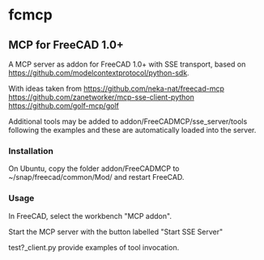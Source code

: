 # fcmcp
## MCP for FreeCAD 1.0+

A MCP server as addon for FreeCAD 1.0+ with SSE transport, based on https://github.com/modelcontextprotocol/python-sdk.

With ideas taken from 
https://github.com/neka-nat/freecad-mcp
https://github.com/zanetworker/mcp-sse-client-python
https://github.com/golf-mcp/golf

Additional tools may be added to addon/FreeCADMCP/sse_server/tools following the examples and these are automatically loaded into the server.

### Installation

On Ubuntu, copy the folder addon/FreeCADMCP to ~/snap/freecad/common/Mod/ and restart FreeCAD.

### Usage

In FreeCAD, select the workbench "MCP addon". 

Start the MCP server with the button labelled "Start SSE Server"

test?_client.py provide examples of tool invocation.